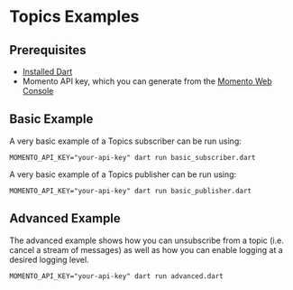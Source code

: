 # Topics Examples

## Prerequisites

- [Installed Dart](https://dart.dev/get-dart)
- Momento API key, which you can generate from the [Momento Web Console](https://console.gomomento.com/)

## Basic Example

A very basic example of a Topics subscriber can be run using:

```
MOMENTO_API_KEY="your-api-key" dart run basic_subscriber.dart
```

A very basic example of a Topics publisher can be run using:

```
MOMENTO_API_KEY="your-api-key" dart run basic_publisher.dart
```

## Advanced Example

The advanced example shows how you can unsubscribe from a topic (i.e. cancel a stream of messages) as well as how you can enable logging at a desired logging level.

```
MOMENTO_API_KEY="your-api-key" dart run advanced.dart
```
